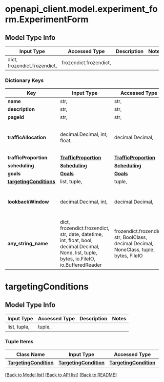 # openapi_client.model.experiment_form.ExperimentForm

## Model Type Info
Input Type | Accessed Type | Description | Notes
------------ | ------------- | ------------- | -------------
dict, frozendict.frozendict,  | frozendict.frozendict,  |  | 

### Dictionary Keys
Key | Input Type | Accessed Type | Description | Notes
------------ | ------------- | ------------- | ------------- | -------------
**name** | str,  | str,  |  | [optional] 
**description** | str,  | str,  |  | [optional] 
**pageId** | str,  | str,  |  | [optional] 
**trafficAllocation** | decimal.Decimal, int, float,  | decimal.Decimal,  |  | [optional] value must be a 32 bit float
**trafficProportion** | [**TrafficProportion**](TrafficProportion.md) | [**TrafficProportion**](TrafficProportion.md) |  | [optional] 
**scheduling** | [**Scheduling**](Scheduling.md) | [**Scheduling**](Scheduling.md) |  | [optional] 
**goals** | [**Goals**](Goals.md) | [**Goals**](Goals.md) |  | [optional] 
**[targetingConditions](#targetingConditions)** | list, tuple,  | tuple,  |  | [optional] 
**lookbackWindow** | decimal.Decimal, int,  | decimal.Decimal,  |  | [optional] value must be a 32 bit integer
**any_string_name** | dict, frozendict.frozendict, str, date, datetime, int, float, bool, decimal.Decimal, None, list, tuple, bytes, io.FileIO, io.BufferedReader | frozendict.frozendict, str, BoolClass, decimal.Decimal, NoneClass, tuple, bytes, FileIO | any string name can be used but the value must be the correct type | [optional]

# targetingConditions

## Model Type Info
Input Type | Accessed Type | Description | Notes
------------ | ------------- | ------------- | -------------
list, tuple,  | tuple,  |  | 

### Tuple Items
Class Name | Input Type | Accessed Type | Description | Notes
------------- | ------------- | ------------- | ------------- | -------------
[**TargetingCondition**](TargetingCondition.md) | [**TargetingCondition**](TargetingCondition.md) | [**TargetingCondition**](TargetingCondition.md) |  | 

[[Back to Model list]](../../README.md#documentation-for-models) [[Back to API list]](../../README.md#documentation-for-api-endpoints) [[Back to README]](../../README.md)

